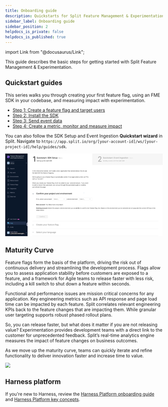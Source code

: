 ```yaml
---
title: Onboarding guide
description: Quickstarts for Split Feature Management & Experimentation
sidebar_label: Onboarding guide
sidebar_position: 2
helpdocs_is_private: false
helpdocs_is_published: true
---
```


import Link from "@docusaurus/Link";

This guide describes the basic steps for getting started with Split Feature Management & Experimentation.

## Quickstart guides

This series walks you through creating your first feature flag, using an FME SDK in your codebase, and measuring impact with experimentation.

* [Step 1: Create a feature flag and target users](./tutorials/step-1-create-feature-flag-and-target-users.md)
* [Step 2: Install the SDK](./tutorials/step-2-install-the-sdk.md)
* [Step 3: Send event data](./tutorials/step-3-send-event-data.md)
* [Step 4: Create a metric, monitor and measure impact](./tutorials/step-1-create-feature-flag-and-target-users.md)

You can also follow the SDK Setup and Event Ingestion **Quickstart wizard** in Split. Navigate to `https://app.split.io/org/[your-account-id]/ws/[your-project-id]/help/guides/sdk`.

![A screenshot of the Quickstart guides in Split UI](./static/fme-quickstart.png)

## Maturity Curve

Feature flags form the basis of the platform, driving the risk out of continuous delivery and streamlining the development process. Flags allow you to assess application stability before customers are exposed to a feature, and a framework for Agile teams to release faster with less risk, including a kill switch to shut down a feature within seconds.  

Functional and performance issues are mission critical concerns for any application.  Key engineering metrics such as API response and page load time can be impacted by each feature. Split correlates relevant engineering KPIs back to the feature changes that are impacting them. While granular user targeting supports robust phased rollout plans.

So, you can release faster, but what does it matter if you are not releasing value? Experimentation provides development teams with a direct link to the customer for unprecedented feedback. Split’s real-time analytics engine measures the impact of feature changes on business outcomes.  

As we move up the maturity curve, teams can quickly iterate and refine functionality to deliver innovation faster and increase time to value.

![](https://help.split.io/hc/article_attachments/360027443431/mceclip0.png)

## Harness platform

If you're new to Harness, review the [Harness Platform onboarding guide](/docs/platform/get-started/onboarding-guide) and [Harness Platform key concepts](/docs/platform/get-started/key-concepts).